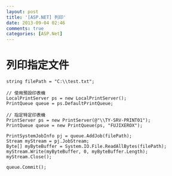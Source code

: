 ```yaml
---
layout: post
title: '[ASP.NET] 列印'
date: 2013-09-04 02:46
comments: true
categories: [ASP.Net]
---
```

# 列印指定文件

    string filePath = "C:\\test.txt";
    
    // 使用預設印表機
    LocalPrintServer ps = new LocalPrintServer();
    PrintQueue queue = ps.DefaultPrintQueue;
    
    // 指定特定印表機
    PrintServer ps = new PrintServer(@"\\TY-SRV-PRINT01");
    PrintQueue queue = new PrintQueue(ps, "FUJIXEROX");
    
    PrintSystemJobInfo pj = queue.AddJob(filePath);
    Stream myStream = pj.JobStream;
    Byte[] myByteBuffer = System.IO.File.ReadAllBytes(filePath);
    myStream.Write(myByteBuffer, 0, myByteBuffer.Length);
    myStream.Close();
    
    queue.Commit();





  